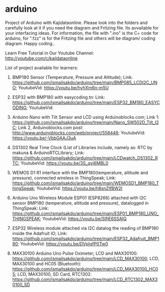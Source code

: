 # arduino
Project of Arduino with Kajidataonline. Please look into the folders and carefully look at it if you need the diagram and Fritzing file. Its avvailable for your interfacing ideas. For information, the file with ".ino" is the C+ code for arduino, for ".fzz" is for the Fritzing file and others will be diagram/ coding diagram. Happy coding.. 

Learn Free Tutorial in Our Youtube Channel: http://youtube.com/c/kajidataonline

List of project available for learners:
1) BMP180 Sensor (Temperature, Pressure and Altitude); Link: https://github.com/ismailsakdo/arduino/tree/main/BMP085_LCDI2C_UNO; YoutubeVid: https://youtu.be/hyhXm6n-m5U

2) ESP32 with BMP180 with easycoding.tn: Link: https://github.com/ismailsakdo/arduino/tree/main/ESP32_BM180_EASYCODING; YoutubeVid:

3) Arduino Nano with Tilt Sensor and LCD using Arduinoblocks.com; Link 1: https://github.com/ismailsakdo/arduino/tree/main/Nano_SW502D_Tilt_I2C; Link 2, Arduinoblocks.com post: http://www.arduinoblocks.com/web/project/558448; YoutubeVid: https://youtu.be/-VbbGAAJ3uA

4) DS1302 Real Time Clock (List of Libraries include, namely as: RTC by makuna & ArduinoRTCLibrary; Link: https://github.com/ismailsakdo/arduino/tree/main/LCDwatch_DS1302_RTC; YoutubeVid: https://youtu.be/3S_qyj6MBL0

5) WEMOS D1 R1 interface with the BMP180(temperature, altitude and pressure), connected wireless in ThingSpeak; Link: https://github.com/ismailsakdo/arduino/tree/main/WEMOSD1_BMP180_ThingSpeak; YoutubeVid: https://youtu.be/h8snZIfBW2I

6) Arduino Uno Wireless Module ESP01 (ESP8266) attached with I2C sensor BMP180 (temperature, altitude and pressure), datalogged in ThingSpeak: Link: https://github.com/ismailsakdo/arduino/tree/main/ESP01_BMP180_UNO_THINGSPEAK; YoutubeVid: https://youtu.be/SlfjE6SSAlQ

7) ESP32 Wireless module attached via I2C datalog the reading of BMP180 inside the Adafruit IO; Link: https://github.com/ismailsakdo/arduino/tree/main/ESP32_Adafruit_BMP180; YoutubeVid: https://youtu.be/DVpIqfP0Tw0

8) MAX30100 Arduino Uno Pulse Oximeter; LCD and MAX30100: https://github.com/ismailsakdo/arduino/tree/main/LCD_MAX30100; LCD, MAX30100 and HC05 (Bluetooth): https://github.com/ismailsakdo/arduino/tree/main/LCD_MAX30100_HC05; LCD, MAX30100, SD Card, RTC1302: https://github.com/ismailsakdo/arduino/tree/main/LCD_RTC1302_MAX30100_SD
